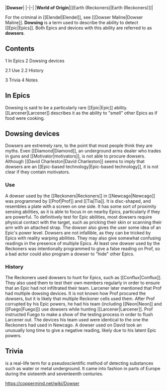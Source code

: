 |**Dowser**|
|-|-|
|**World of Origin**|[[Earth (Reckoners)\|Earth (Reckoners)]]|

For the criminal in [[Elendel\|Elendel]], see [[Dowser Maline\|Dowser Maline]].
**Dowsing** is a term used to describe the ability to detect [[Epic\|Epics]]. Both Epics and devices with this ability are referred to as **dowsers**.

## Contents

1 In Epics
2 Dowsing devices

2.1 Use
2.2 History


3 Trivia
4 Notes


## In Epics
Dowsing is said to be a particularly rare [[Epic\|Epic]] ability. [[Larcener\|Larcener]] describes it as the ability to "smell" other Epics as if food were cooking.

## Dowsing devices
Dowsers are extremely rare, to the point that most people think they are myths. Even [[Diamond\|Diamond]], an underground arms dealer who trades in guns and [[Motivator\|motivators]], is not able to procure dowsers. Although [[David Charleston\|David Charleston]] seems to imply that dowsers are an [[Epic-based technology\|Epic-based technology]], it is not clear if they contain motivators.

### Use
A dowser used by the [[Reckoners\|Reckoners]] in [[Newcago\|Newcago]] was programmed by [[Prof\|Prof]] and [[Tia\|Tia]]. It is disc-shaped, and resembles a plate with a screen on one side. It has some sort of proximity sensing abilities, as it is able to focus in on nearby Epics, particularly if they are powerful. To definitively test for Epic abilities, most dowsers require physical contact with the target, such as pricking their skin or scanning their arm with an attached strap. The dowser also gives the user some idea of an Epic's power level.
Dowsers are not infallible, as they can be tricked by Epics with reality warping abilities. They may also give somewhat confusing readings in the presence of multiple Epics. At least one dowser used by the Reckoners was intentionally programmed to give a false reading on Prof, so a bad actor could also program a dowser to "hide" other Epics.

### History
The Reckoners used dowsers to hunt for Epics, such as [[Conflux\|Conflux]]. They also used them to test their own members regularly in order to ensure that an Epic had not infiltrated their team. Larcener later mentioned that Prof had multiple dowsing devices. It is not known how Prof procured the dowsers, but it is likely that multiple Reckoner cells used them.
After Prof corrupted by his Epic powers, he had his team (including [[Neon\|Neon]] and [[Fuego\|Fuego]]) use dowsers while hunting [[Larcener\|Larcener]]. Prof instructed Fuego to make a show of the testing process in order to flush Larcener out. The devices his team used were identical to the one the Reckoners had used in Newcago. A dowser used on David took an unusually long time to give a negative reading, likely due to his latent Epic powers.

## Trivia
 is a real-life term for a pseudoscientific method of detecting substances such as water or metal underground. It came into fashion in parts of Europe during the sixteenth and seventeenth centuries.


https://coppermind.net/wiki/Dowser